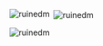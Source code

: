 <p><img align="left" src="https://github-readme-stats.vercel.app/api/top-langs?username=ruinedm&show_icons=true&locale=en&layout=compact" alt="ruinedm" /></p>
<p>&nbsp;<img align="center" src="https://github-readme-stats.vercel.app/api?username=ruinedm&show_icons=true&locale=en" alt="ruinedm" /></p>
<p><img align="center" src="https://github-readme-streak-stats.herokuapp.com/?user=ruinedm&" alt="ruinedm" /></p>
